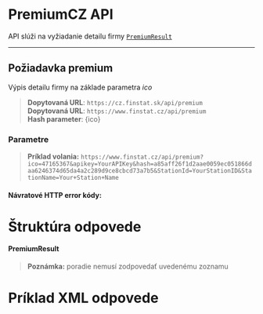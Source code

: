 # PremiumCZ API
API slúži na vyžiadanie detailu firmy [`PremiumResult`](#PremiumResult)

---
## Požiadavka premium
Výpis detailu firmy na základe parametra *ico*
> **Dopytovaná URL**: ```https://cz.finstat.sk/api/premium```<br />
> **Dopytovaná URL**: ```https://www.finstat.cz/api/premium```<br />
> **Hash parameter**: {ico}

### Parametre
[](../../../common/parameters/detail-sk.md ':include')

[](../../../common/parameters/parameters-sk.md ':include')


> **Príklad volania:** ```https://www.finstat.cz/api/premium?ico=47165367&apikey=YourAPIKey&hash=a85aff26f1d2aae0059ec051866daa6246374d65da4a2c289d9ce8cbcd73a7b5&StationId=YourStationID&StationName=Your+Station+Name```

#### Návratové HTTP error kódy:
[](../../../common/http/errorcodes-sk-detail.md ':include')

[](../../../common/http/errorcodes-sk.md ':include')

# Štruktúra odpovede
#### PremiumResult

[](../../../common/responses/basiccz-sk.md ':include')

[](../../../common/responses/premiumcz-common-sk.md ':include')

[](../../../common/responses/premiumcz-sk.md ':include')

[](../../../common/responses/bankaccount-sk.md ':include')

> **Poznámka:** poradie nemusí zodpovedať uvedenému zoznamu

# Príklad XML odpovede
[](../../../common/examples/premiumcz-cz.md ':include')